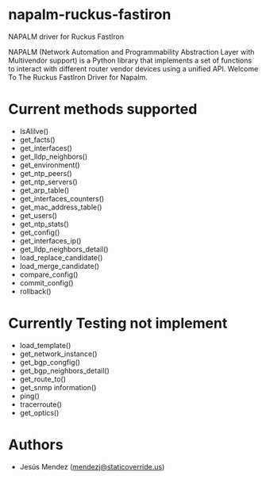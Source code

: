 # napalm-ruckus-fastiron
NAPALM driver for Ruckus FastIron

NAPALM (Network Automation and Programmability Abstraction Layer with Multivendor support) is a Python library that implements a set of functions to interact with different router vendor devices using a unified API.
Welcome To The Ruckus FastIron Driver for Napalm. 


Current methods supported
=======
- IsAlilve()
- get_facts()
- get_interfaces()
- get_lldp_neighbors()
- get_environment()
- get_ntp_peers()
- get_ntp_servers()
- get_arp_table()
- get_interfaces_counters()
- get_mac_address_table()
- get_users()
- get_ntp_stats()
- get_config()
- get_interfaces_ip()
- get_lldp_neighbors_detail()
- load_replace_candidate()
- load_merge_candidate()
- compare_config()
- commit_config()
- rollback()

Currently Testing not implement
=======
- load_template()
- get_network_instance()
- get_bgp_congfig()
- get_bgp_neighbors_detail()
- get_route_to()
- get_snmp information()
- ping()
- tracerroute()
- get_optics()


Authors
=======
 * Jesús Mendez ([mendezj@staticoverride.us](mailto:mendezj@staticoverride.us))
